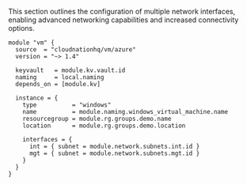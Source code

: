This section outlines the configuration of multiple network interfaces, enabling advanced networking capabilities and increased connectivity options.

```hcl
module "vm" {
  source  = "cloudnationhq/vm/azure"
  version = "~> 1.4"

  keyvault   = module.kv.vault.id
  naming     = local.naming
  depends_on = [module.kv]

  instance = {
    type          = "windows"
    name          = module.naming.windows_virtual_machine.name
    resourcegroup = module.rg.groups.demo.name
    location      = module.rg.groups.demo.location

    interfaces = {
      int = { subnet = module.network.subnets.int.id }
      mgt = { subnet = module.network.subnets.mgt.id }
    }
  }
}
```

